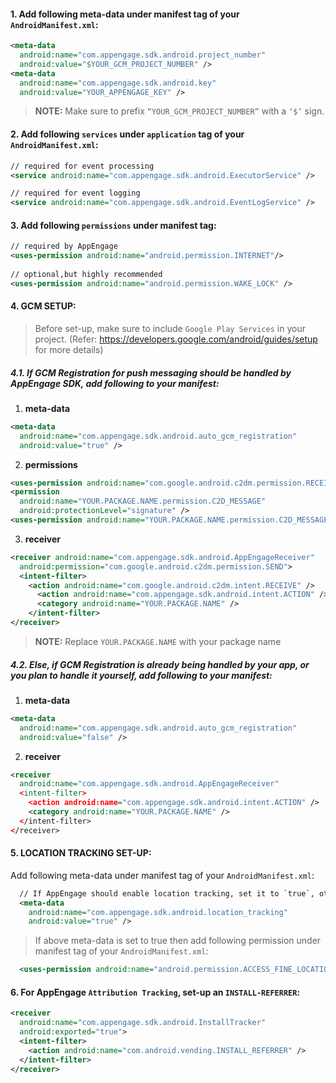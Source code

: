 #### 1. Add following meta-data under manifest tag of your `AndroidManifest.xml`:
```xml
<meta-data
  android:name="com.appengage.sdk.android.project_number"
  android:value="$YOUR_GCM_PROJECT_NUMBER" />
<meta-data
  android:name="com.appengage.sdk.android.key"
  android:value="YOUR_APPENGAGE_KEY" />
```
> **NOTE:** Make sure to prefix `“YOUR_GCM_PROJECT_NUMBER”` with a `‘$’` sign.


#### 2. Add following `services` under `application` tag of your `AndroidManifest.xml`:
```xml
// required for event processing
<service android:name="com.appengage.sdk.android.ExecutorService" /> 

// required for event logging
<service android:name="com.appengage.sdk.android.EventLogService" />
```


#### 3. Add following `permissions` under manifest tag:
```xml
// required by AppEngage
<uses-permission android:name="android.permission.INTERNET"/>
        
// optional,but highly recommended
<uses-permission android:name="android.permission.WAKE_LOCK" />  
```


#### 4. GCM SETUP:
> Before set-up, make sure to include `Google Play Services` in your project.
(Refer: https://developers.google.com/android/guides/setup for more details)

##### 4.1. If GCM Registration for push messaging should be handled by AppEngage SDK, add following to your manifest:
  1. **meta-data**
  
  ```xml
  <meta-data
    android:name="com.appengage.sdk.android.auto_gcm_registration"
    android:value="true" /> 
  ```
  2. **permissions**
  
  ```xml
  <uses-permission android:name="com.google.android.c2dm.permission.RECEIVE" />
  <permission
    android:name="YOUR.PACKAGE.NAME.permission.C2D_MESSAGE"
    android:protectionLevel="signature" />
  <uses-permission android:name="YOUR.PACKAGE.NAME.permission.C2D_MESSAGE" />
  ```
  3. **receiver**
  
  ```xml
  <receiver android:name="com.appengage.sdk.android.AppEngageReceiver"
    android:permission="com.google.android.c2dm.permission.SEND">
    <intent-filter>
      <action android:name="com.google.android.c2dm.intent.RECEIVE" />
        <action android:name="com.appengage.sdk.android.intent.ACTION" />
        <category android:name="YOUR.PACKAGE.NAME" />
      </intent-filter>
  </receiver>
  ```
  > **NOTE:** Replace `YOUR.PACKAGE.NAME` with your package name
  
  
##### 4.2. Else, if GCM Registration is already being handled by your app, or you plan to handle it yourself, add following to your manifest:
  1. **meta-data**
  
  ```xml
  <meta-data
    android:name="com.appengage.sdk.android.auto_gcm_registration"
    android:value="false" /> 
  ```

  2. **receiver**
  
  ```xml
  <receiver
    android:name="com.appengage.sdk.android.AppEngageReceiver"
    <intent-filter>
      <action android:name="com.appengage.sdk.android.intent.ACTION" />
      <category android:name="YOUR.PACKAGE.NAME" />
    </intent-filter>
  </receiver>
  ```


#### 5. LOCATION TRACKING SET-UP:
Add following meta-data under manifest tag of your `AndroidManifest.xml`:

```xml
  // If AppEngage should enable location tracking, set it to `true`, otherwise set it to `false`. `Default: TRUE`
  <meta-data
    android:name="com.appengage.sdk.android.location_tracking"
    android:value="true" />
```
> If  above meta-data is set to true then add following permission under manifest tag of your
  `AndroidManifest.xml`:

```xml
  <uses-permission android:name="android.permission.ACCESS_FINE_LOCATION" />
```


#### 6. For AppEngage `Attribution Tracking`, set-up an `INSTALL-REFERRER`:
```xml
<receiver
  android:name="com.appengage.sdk.android.InstallTracker"
  android:exported="true">
  <intent-filter>
    <action android:name="com.android.vending.INSTALL_REFERRER" />
  </intent-filter>
</receiver>
```


